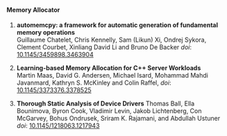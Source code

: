 #### Memory Allocator

1. **automemcpy: a framework for automatic generation of fundamental memory operations**  
   Guillaume Chatelet, Chris Kennelly, Sam (Likun) Xi, Ondrej Sykora, Clement Courbet, Xinliang David Li and Bruno De Backer *doi*: [10.1145/3459898.3463904](https://dl.acm.org/doi/abs/10.1145/3459898.3463904)

2. **Learning-based Memory Allocation for C++ Server Workloads**  
   Martin Maas, David G.  Andersen, Michael Isard, Mohammad Mahdi Javanmard, Kathryn S.  McKinley and Colin Raffel, *doi*: [10.1145/3373376.3378525](https://dl.acm.org/doi/abs/10.1145/3373376.3378525)

3. **Thorough Static Analysis of Device Drivers**
   Thomas Ball, Ella Bounimova, Byron Cook, Vladimir Levin, Jakob Lichtenberg, Con McGarvey, Bohus Ondrusek, Sriram K. Rajamani, and Abdullah Ustuner *doi*: [10.1145/1218063.1217943](https://doi.org/10.1145/1218063.1217943)


